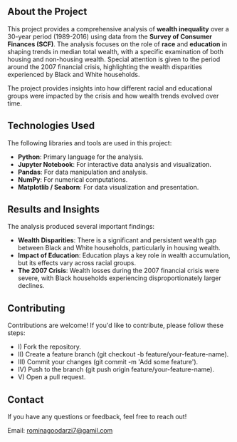## **About the Project**

This project provides a comprehensive analysis of **wealth inequality** over a 30-year period (1989-2016) using data from the **Survey of Consumer Finances (SCF)**. The analysis focuses on the role of **race** and **education** in shaping trends in median total wealth, with a specific examination of both housing and non-housing wealth. Special attention is given to the period around the 2007 financial crisis, highlighting the wealth disparities experienced by Black and White households.  

The project provides insights into how different racial and educational groups were impacted by the crisis and how wealth trends evolved over time.  


## **Technologies Used**

The following libraries and tools are used in this project:  
- **Python**: Primary language for the analysis.  
- **Jupyter Notebook**: For interactive data analysis and visualization.  
- **Pandas**: For data manipulation and analysis.  
- **NumPy**: For numerical computations.  
- **Matplotlib / Seaborn**: For data visualization and presentation.  


## **Results and Insights**

The analysis produced several important findings:

- **Wealth Disparities**: There is a significant and persistent wealth gap between Black and White households, particularly in housing wealth.
- **Impact of Education**: Education plays a key role in wealth accumulation, but its effects vary across racial groups.
- **The 2007 Crisis**: Wealth losses during the 2007 financial crisis were severe, with Black households experiencing disproportionately larger declines.


## **Contributing**

Contributions are welcome! If you'd like to contribute, please follow these steps:

- I) Fork the repository.
- II) Create a feature branch (git checkout -b feature/your-feature-name).
- III) Commit your changes (git commit -m 'Add some feature').
- IV) Push to the branch (git push origin feature/your-feature-name).
- V) Open a pull request.


## **Contact**

If you have any questions or feedback, feel free to reach out!

Email: rominagoodarzi7@gamil.com

